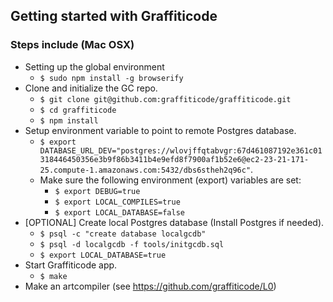 ## Getting started with Graffiticode

### Steps include (Mac OSX)

* Setting up the global environment
  * `$ sudo npm install -g browserify`
* Clone and initialize the GC repo.
  * `$ git clone git@github.com:graffiticode/graffiticode.git`
  * `$ cd graffiticode`
  * `$ npm install`
* Setup environment variable to point to remote Postgres database.
  * `$ export DATABASE_URL_DEV="postgres://wlovjffqtabvgr:67d461087192e361c01318446450356e3b9f86b3411b4e9efd8f7900af1b52e6@ec2-23-21-171-25.compute-1.amazonaws.com:5432/dbs6stheh2q96c"`.
  * Make sure the following environment (export) variables are set:
    * `$ export DEBUG=true`
    * `$ export LOCAL_COMPILES=true`
    * `$ export LOCAL_DATABASE=false`
* [OPTIONAL] Create local Postgres database (Install Postgres if needed).
  * `$ psql -c "create database localgcdb"`
  * `$ psql -d localgcdb -f tools/initgcdb.sql`
  * `$ export LOCAL_DATABASE=true`
* Start Graffiticode app.
  * `$ make`
* Make an artcompiler (see https://github.com/graffiticode/L0)

